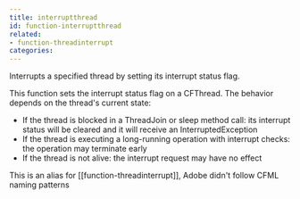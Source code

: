 ```yaml
---
title: interruptthread
id: function-interruptthread
related:
- function-threadinterrupt
categories:
---
```


Interrupts a specified thread by setting its interrupt status flag.

This function sets the interrupt status flag on a CFThread. The behavior depends on the thread's current state:

- If the thread is blocked in a ThreadJoin or sleep method call: its interrupt status will be cleared and it will receive an InterruptedException
- If the thread is executing a long-running operation with interrupt checks: the operation may terminate early
- If the thread is not alive: the interrupt request may have no effect

This is an alias for [[function-threadinterrupt]], Adobe didn't follow CFML naming patterns